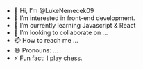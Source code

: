 - 👋 Hi, I’m @LukeNemecek09
- 👀 I’m interested in front-end development.
- 🌱 I’m currently learning Javascript & React
- 💞️ I’m looking to collaborate on ...
- 📫 How to reach me ...
- 😄 Pronouns: ...
- ⚡ Fun fact: I play chess.

<!---
LukeNemecek09/LukeNemecek09 is a ✨ special ✨ repository because its `README.md` (this file) appears on your GitHub profile.
You can click the Preview link to take a look at your changes.
--->
